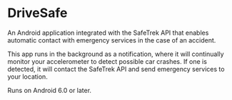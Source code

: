 # DriveSafe
An Android application integrated with the SafeTrek API that enables automatic contact with emergency services in the case of an accident.

This app runs in the background as a notification, where it will continually monitor your accelerometer to detect possible car crashes.
If one is detected, it will contact the SafeTrek API and send emergency services to your location. 

Runs on Android 6.0 or later.
